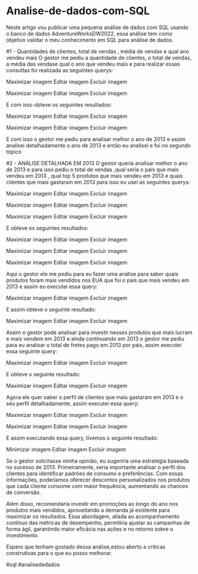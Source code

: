 # Analise-de-dados-com-SQL
Neste artigo vou publicar uma pequena análise de dados com SQL usando o banco de dados AdventureWorksDW2022, essa análise tem como objetivo validar o meu conhecimento em SQL para análise de dados.

#1 - Quantidades de clientes, total de vendas , média de vendas e qual ano vendeu mais 
O gestor me pediu a quantidade de clientes, o total de vendas, a média das vendase qual o ano que vendeu mais e para realizar essas consultas foi realizada as seguintes querys:



Maximizar imagem
Editar imagem
Excluir imagem


Maximizar imagem
Editar imagem
Excluir imagem


E com isso obteve os seguintes resultados:

Maximizar imagem
Editar imagem
Excluir imagem


Maximizar imagem
Editar imagem
Excluir imagem


E com isso o gestor me pediu para analisar melhor o ano de 2013 e assim analisei detalhadamente o ano de 2013 e então eu analisei e foi no segundo tópico


#2 - ANÁLISE DETALHADA EM 2013
O gestor queria analisar melhor o ano de 2013 e para isso pediu o total de vendas ,qual seria o país que mais vendeu em 2013 , qual top 5  produtos que mais vendeu em 2013 e quais clientes que mais gastaram em 2013 para isso eu usei as seguintes querys:



Maximizar imagem
Editar imagem
Excluir imagem


Maximizar imagem
Editar imagem
Excluir imagem




Maximizar imagem
Editar imagem
Excluir imagem


E obteve os seguintes resultados:



Maximizar imagem
Editar imagem
Excluir imagem


Maximizar imagem
Editar imagem
Excluir imagem


Maximizar imagem
Editar imagem
Excluir imagem


Aqui o gestor ele me pediu para eu fazer uma análise para saber quais produtos foram mais vendidos nos EUA que foi o país que mais vendeu em 2013 e assim eu executei essa query:



Maximizar imagem
Editar imagem
Excluir imagem


E assim obteve o seguinte resultado:



Maximizar imagem
Editar imagem
Excluir imagem


Assim o gestor pode analisar para investir nesses produtos que mais lucram e mais vendem em 2013 e ainda continuando em 2013 o gestor me pediu para eu analisar o total de fretes pago em 2013 por pais, assim executei essa seguinte query:



Maximizar imagem
Editar imagem
Excluir imagem


E obteve o seguinte resultado:



Maximizar imagem
Editar imagem
Excluir imagem


Agora ele quer saber o perfil de clientes que mais gastaram em 2013 e o seu perfil detalhadamente, assim executei essa query:



Maximizar imagem
Editar imagem
Excluir imagem




Maximizar imagem
Editar imagem
Excluir imagem


E assim executando essa query, tivemos o seguinte resultado:



Minimizar imagem
Editar imagem
Excluir imagem


Se o gestor solicitasse minha opinião, eu sugeriria uma estratégia baseada no sucesso de 2013. Primeiramente, seria importante analisar o perfil dos clientes para identificar padrões de consumo e preferências. Com essas informações, poderíamos oferecer descontos personalizados nos produtos que cada cliente consome com maior frequência, aumentando as chances de conversão.

Além disso, recomendaria investir em promoções ao longo do ano nos produtos mais vendidos, aproveitando a demanda já existente para maximizar os resultados. Essa abordagem, aliada ao acompanhamento contínuo das métricas de desempenho, permitiria ajustar as campanhas de forma ágil, garantindo maior eficácia nas ações e no retorno sobre o investimento.

Espero que tenham gostado dessa análise,estou aberto a criticas construtivas para o que eu posso melhorar.



#sql  #analisededados
